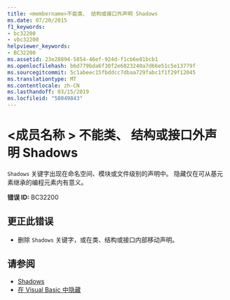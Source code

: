 ```yaml
---
title: <membername>不能类、 结构或接口外声明 Shadows
ms.date: 07/20/2015
f1_keywords:
- bc32200
- vbc32200
helpviewer_keywords:
- BC32200
ms.assetid: 23e28894-5854-46ef-924d-f1cb6e81bcb1
ms.openlocfilehash: b6d779bda6f30f2e6823240a7d66e51c5e13779f
ms.sourcegitcommit: 5c1abeec15fbddcc7dbaa729fabc1f1f29f12045
ms.translationtype: MT
ms.contentlocale: zh-CN
ms.lasthandoff: 03/15/2019
ms.locfileid: "58049843"
---
```

# <a name="membername-cannot-be-declared-shadows-outside-of-a-class-structure-or-interface"></a>\<成员名称 > 不能类、 结构或接口外声明 Shadows
`Shadows` 关键字出现在命名空间、模块或文件级别的声明中。 隐藏仅在可从基元素继承的编程元素内有意义。  
  
 **错误 ID:** BC32200  
  
## <a name="to-correct-this-error"></a>更正此错误  
  
-   删除 `Shadows` 关键字，或在类、结构或接口内部移动声明。  
  
## <a name="see-also"></a>请参阅

- [Shadows](../../visual-basic/language-reference/modifiers/shadows.md)
- [在 Visual Basic 中隐藏](../../visual-basic/programming-guide/language-features/declared-elements/shadowing.md)
